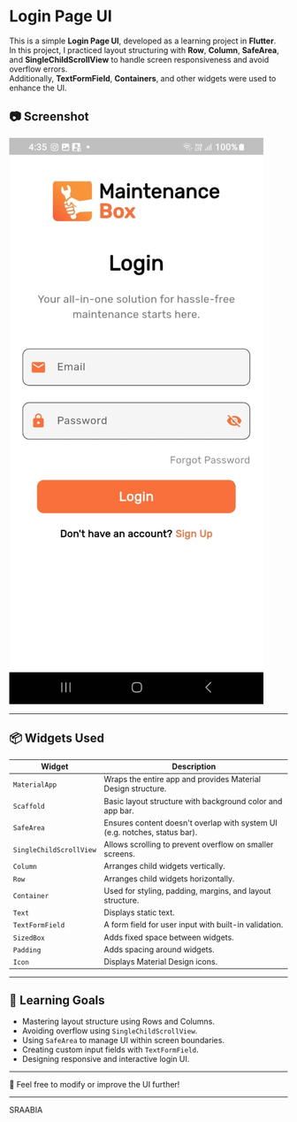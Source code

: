 # Login Page UI

This is a simple **Login Page UI**, developed as a learning project in **Flutter**.  
In this project, I practiced layout structuring with **Row**, **Column**, **SafeArea**, and **SingleChildScrollView** to handle screen responsiveness and avoid overflow errors.  
Additionally, **TextFormField**, **Containers**, and other widgets were used to enhance the UI.

## 📷 Screenshot

![Login UI](./images/loginUi.jpeg)

---

## 📦 Widgets Used

| Widget                  | Description                                                                |
| ----------------------- | -------------------------------------------------------------------------- |
| `MaterialApp`           | Wraps the entire app and provides Material Design structure.               |
| `Scaffold`              | Basic layout structure with background color and app bar.                  |
| `SafeArea`              | Ensures content doesn't overlap with system UI (e.g. notches, status bar). |
| `SingleChildScrollView` | Allows scrolling to prevent overflow on smaller screens.                   |
| `Column`                | Arranges child widgets vertically.                                         |
| `Row`                   | Arranges child widgets horizontally.                                       |
| `Container`             | Used for styling, padding, margins, and layout structure.                  |
| `Text`                  | Displays static text.                                                      |
| `TextFormField`         | A form field for user input with built-in validation.                      |
| `SizedBox`              | Adds fixed space between widgets.                                          |
| `Padding`               | Adds spacing around widgets.                                               |
| `Icon`                  | Displays Material Design icons.                                            |

---

## 🎯 Learning Goals

- Mastering layout structure using Rows and Columns.
- Avoiding overflow using `SingleChildScrollView`.
- Using `SafeArea` to manage UI within screen boundaries.
- Creating custom input fields with `TextFormField`.
- Designing responsive and interactive login UI.

---

📧 Feel free to modify or improve the UI further!

---

SRAABIA
